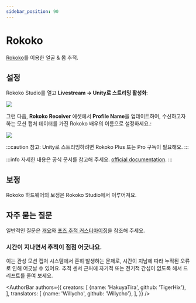 ```yaml
---
sidebar_position: 90
---
```


# Rokoko

[Rokoko](https://www.rokoko.com/)를 이용한 얼굴 & 몸 추적.

## 설정

Rokoko Studio를 열고 **Livestream → Unity로 스트리밍 활성화**:

![](/doc-img/zh-rokoko-1.webp)

그런 다음, **Rokoko Receiver** 에셋에서 **Profile Name**을 업데이트하여, 수신하고자 하는 모션 캡처 데이터를 가진 Rokoko 배우의 이름으로 설정하세요.:

![](/doc-img/zh-rokoko-2.webp)

:::caution
참고: Unity로 스트리밍하려면 Rokoko Plus 또는 Pro 구독이 필요해요.
:::

:::info
자세한 내용은 공식 문서를 참고해 주세요. [official documentation](https://support.rokoko.com/hc/en-us/articles/4410471183633-Getting-Started-Streaming-to-Unity).
:::

## 보정

Rokoko 하드웨어의 보정은 Rokoko Studio에서 이루어져요.

## 자주 묻는 질문

일반적인 질문은 [개요](overview#FAQ)와 [포즈 추적 커스터마이징](body-tracking#FAQ)을 참조해 주세요.

### 시간이 지나면서 추적이 점점 어긋나요.

이는 관성 모션 캡처 시스템에서 흔히 발생하는 문제로, 시간이 지남에 따라 누적된 오류로 인해 어긋날 수 있어요. 추적 센서 근처에 자기적 또는 전기적 간섭이 없도록 해서 드리프트를 줄여 보세요.

<AuthorBar authors={{
  creators: [
    {name: 'HakuyaTira', github: 'TigerHix'},
  ],
  translators: [
    {name: 'Willycho', github: 'Willycho'},
  ],
}} />


